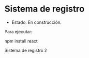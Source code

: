 <h1> Sistema de registro</h1>

- Estado: En construcción.

Para ejecutar: 

npm install react

Sistema de registro 2
